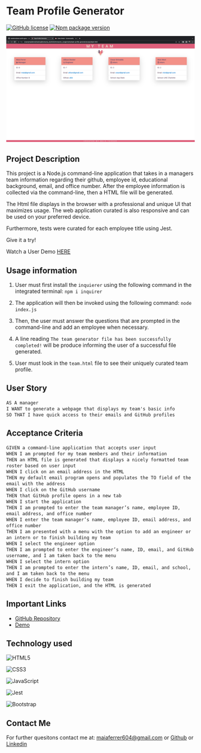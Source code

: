 # Team Profile Generator
[![GitHub license](https://img.shields.io/github/license/Naereen/StrapDown.js.svg)](https://github.com/Naereen/StrapDown.js/blob/master/LICENSE)
[![Npm package version](https://badgen.net/npm/v/express)](https://npmjs.com/package/express)

![screenshot of team generator](./assets/images/app-screenshot.jpeg)

## Project Description
This project is a Node.js command-line application that takes in a managers team information regarding their github, employee id, educational background, email, and office number. After the employee information is collected via the command-line, then a HTML file will be generated.

The Html file displays in the browser with a professional and unique UI that maximizes usage. The web application curated is also responsive and can be used on your preferred device. 

Furthermore, tests were curated for each employee title using Jest.

Give it a try!

Watch a User Demo [HERE](https://youtu.be/fJqJokMeIug)

## Usage information
1. User must first install the `inquierer` using the following command in the integrated terminal: 
`npm i inquirer`

2. The application will then be invoked using the following command:
`node index.js`

3. Then, the user must answer the questions that are prompted in the command-line and add an employee when necessary. 

4. A line reading `The team generator file has been successfully completed!` will be produce informing the user of a successful file generated.

5. User must look in the `team.html` file to see their uniquely curated team profile.

## User Story
```
AS A manager
I WANT to generate a webpage that displays my team's basic info
SO THAT I have quick access to their emails and GitHub profiles
```

## Acceptance Criteria
```
GIVEN a command-line application that accepts user input
WHEN I am prompted for my team members and their information
THEN an HTML file is generated that displays a nicely formatted team roster based on user input
WHEN I click on an email address in the HTML
THEN my default email program opens and populates the TO field of the email with the address
WHEN I click on the GitHub username
THEN that GitHub profile opens in a new tab
WHEN I start the application
THEN I am prompted to enter the team manager’s name, employee ID, email address, and office number
WHEN I enter the team manager’s name, employee ID, email address, and office number
THEN I am presented with a menu with the option to add an engineer or an intern or to finish building my team
WHEN I select the engineer option
THEN I am prompted to enter the engineer’s name, ID, email, and GitHub username, and I am taken back to the menu
WHEN I select the intern option
THEN I am prompted to enter the intern’s name, ID, email, and school, and I am taken back to the menu
WHEN I decide to finish building my team
THEN I exit the application, and the HTML is generated
```

## Important Links

- [GitHub Repository](https://github.com/maiaferrer/team-profile-generator)
- [Demo](https://youtu.be/fJqJokMeIug)

## Technology used
![HTML5](https://img.shields.io/badge/html5-%23E34F26.svg?style=for-the-badge&logo=html5&logoColor=white)

![CSS3](https://img.shields.io/badge/css3-%231572B6.svg?style=for-the-badge&logo=css3&logoColor=white)

![JavaScript](https://img.shields.io/badge/javascript-%23323330.svg?style=for-the-badge&logo=javascript&logoColor=%23F7DF1E)

![Jest](https://img.shields.io/badge/-jest-%23C21325?style=for-the-badge&logo=jest&logoColor=white)

![Bootstrap](https://img.shields.io/badge/bootstrap-%23563D7C.svg?style=for-the-badge&logo=bootstrap&logoColor=white)

## Contact Me

For further quesitons contact me at: maiaferrer604@gmail.com or
[Github](https://github.com/maiaferrer) or
[Linkedin](https://www.linkedin.com/in/maia-f-2b7aa710a)